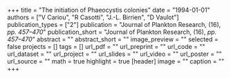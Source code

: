 +++
title = "The initiation of Phaeocystis colonies"
date = "1994-01-01"
authors = ["V Cariou", "R Casotti", "J.-L. Birrien", "D Vaulot"]
publication_types = ["2"]
publication = "Journal of Plankton Research, (16), _pp. 457–470_"
publication_short = "Journal of Plankton Research, (16), _pp. 457–470_"
abstract = ""
abstract_short = ""
image_preview = ""
selected = false
projects = []
tags = []
url_pdf = ""
url_preprint = ""
url_code = ""
url_dataset = ""
url_project = ""
url_slides = ""
url_video = ""
url_poster = ""
url_source = ""
math = true
highlight = true
[header]
image = ""
caption = ""
+++
